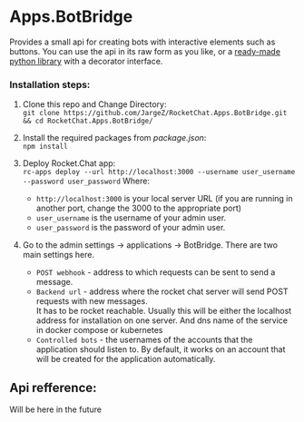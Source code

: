 # Apps.BotBridge
Provides a small api for creating bots with interactive elements such as buttons.
You can use the api in its raw form as you like, or a [ready-made python library](https://github.com/JargeZ/RocketChat-Simple-AppBot) with a decorator interface.

### Installation steps:

 1. Clone this repo and Change Directory: </br>
 `git clone https://github.com/JargeZ/RocketChat.Apps.BotBridge.git && cd RocketChat.Apps.BotBridge/`

 2. Install the required packages from *package.json*: </br>
	 `npm install`

 3. Deploy Rocket.Chat app: </br>
    `rc-apps deploy --url http://localhost:3000 --username user_username --password user_password`
    Where:
    - `http://localhost:3000` is your local server URL (if you are running in another port, change the 3000 to the appropriate port)
    - `user_username` is the username of your admin user.
    - `user_password` is the password of your admin user.

 4. Go to the admin settings -> applications -> BotBridge. There are two main settings here.
    - `POST webhook` - address to which requests can be sent to send a message.
    - `Backend url` - address where the rocket chat server will send POST requests with new messages.\
    It has to be rocket reachable. Usually this will be either the localhost address for installation on one server. And dns name of the service in docker compose or kubernetes
    - `Controlled bots` - the usernames of the accounts that the application should listen to. By default, it works on an account that will be created for the application automatically.

## Api refference:
Will be here in the future
